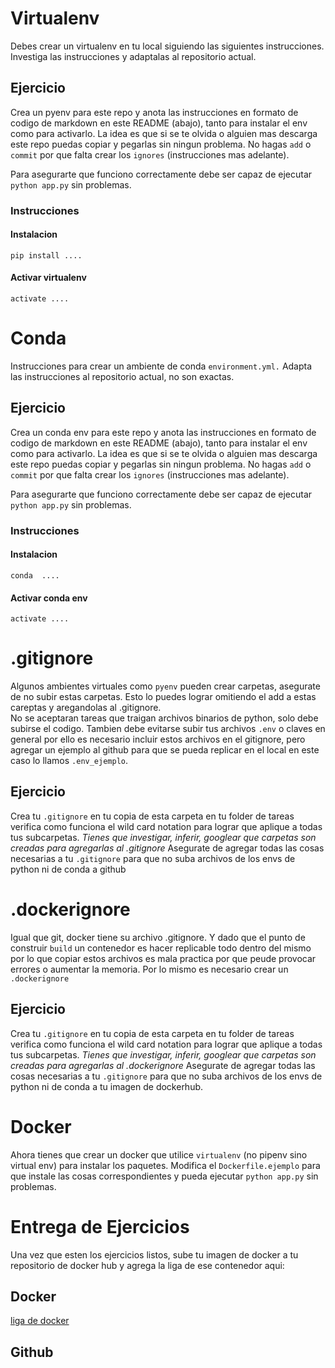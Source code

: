 
# Virtualenv
Debes crear un virtualenv en tu local siguiendo las siguientes instrucciones. Investiga las instrucciones y adaptalas al repositorio actual. 

## Ejercicio
Crea un pyenv para este repo y anota las instrucciones en formato de codigo de markdown en este README (abajo), tanto para instalar el env como para activarlo. La idea es que si se te olvida o alguien mas descarga este repo puedas copiar y pegarlas sin ningun problema. No hagas `add` o `commit` por que falta crear los `ignores` (instrucciones mas adelante).  

Para asegurarte que funciono correctamente debe ser capaz de ejecutar `python app.py` sin problemas.

### Instrucciones
#### Instalacion
`pip install ....`
#### Activar virtualenv
`activate .... `

# Conda
Instrucciones para crear un ambiente de conda `environment.yml.` Adapta las instrucciones al repositorio actual, no son exactas.

## Ejercicio
Crea un conda env para este repo y anota las instrucciones en formato de codigo de markdown en este README (abajo), tanto para instalar el env como para activarlo. La idea es que si se te olvida o alguien mas descarga este repo puedas copiar y pegarlas sin ningun problema. No hagas `add` o `commit` por que falta crear los `ignores` (instrucciones mas adelante).  

Para asegurarte que funciono correctamente debe ser capaz de ejecutar `python app.py` sin problemas.


### Instrucciones
#### Instalacion
`conda  ....`
#### Activar conda env
`activate .... `


# .gitignore
Algunos ambientes virtuales como `pyenv` pueden crear carpetas, asegurate de no subir estas carpetas. Esto lo puedes lograr omitiendo el add a estas careptas y aregandolas al .gitignore.  
No se aceptaran tareas que traigan archivos binarios de python, solo debe subirse el codigo. Tambien debe evitarse subir tus archivos `.env` o claves en general por ello es necesario incluir estos archivos en el gitignore, pero agregar un ejemplo al github para que se pueda replicar en el local en este caso lo llamos `.env_ejemplo`.

## Ejercicio
Crea tu `.gitignore` en tu copia de esta carpeta en tu folder de tareas verifica como funciona el wild card notation para lograr que aplique a todas tus subcarpetas.
*Tienes que investigar, inferir, googlear que carpetas son creadas para agregarlas al .gitignore*
Asegurate de agregar todas las cosas necesarias a tu `.gitignore` para que no suba archivos de los envs de python ni de conda a github

# .dockerignore
Igual que git, docker tiene su archivo .gitignore. Y dado que el punto de construir `build` un contenedor es hacer replicable todo dentro del mismo por lo que copiar estos archivos es mala practica por que peude provocar errores o aumentar la memoria.  Por lo mismo es necesario crear un  `.dockerignore`
## Ejercicio
Crea tu `.gitignore` en tu copia de esta carpeta en tu folder de tareas verifica como funciona el wild card notation para lograr que aplique a todas tus subcarpetas.
*Tienes que investigar, inferir, googlear que carpetas son creadas para agregarlas al .dockerignore*
Asegurate de agregar todas las cosas necesarias a tu `.gitignore` para que no suba archivos de los envs de python ni de conda a tu imagen de dockerhub.

# Docker
Ahora tienes que crear un docker que utilice `virtualenv` (no pipenv sino virtual env) para instalar los paquetes. Modifica el `Dockerfile.ejemplo` para que instale las cosas correspondientes y pueda ejecutar `python app.py` sin problemas.  

# Entrega de Ejercicios
Una vez que esten los ejercicios listos, sube tu imagen de docker a tu repositorio de docker hub y agrega la liga de ese contenedor aqui:  
## Docker
[liga de docker](url)  
## Github

